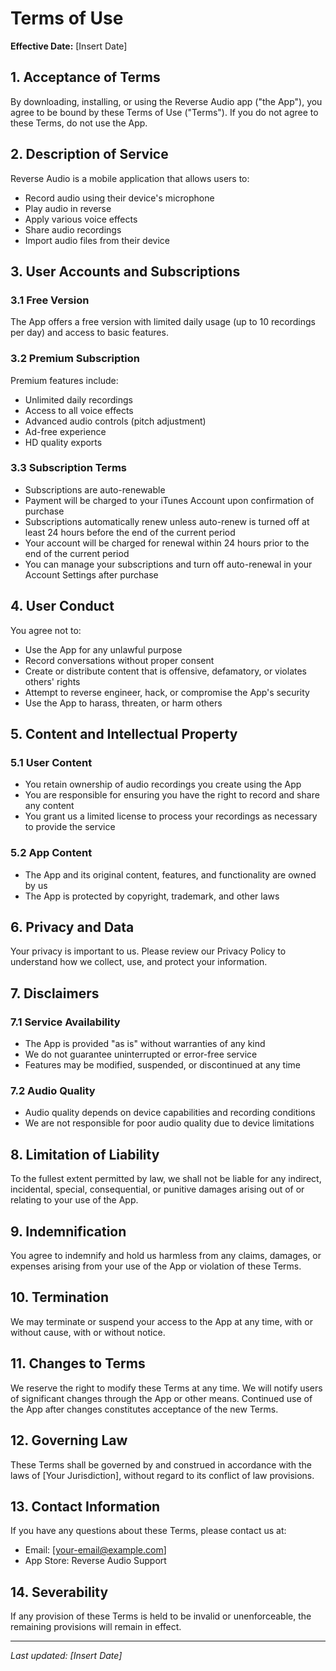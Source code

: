 # Terms of Use

**Effective Date:** [Insert Date]

## 1. Acceptance of Terms

By downloading, installing, or using the Reverse Audio app ("the App"), you agree to be bound by these Terms of Use ("Terms"). If you do not agree to these Terms, do not use the App.

## 2. Description of Service

Reverse Audio is a mobile application that allows users to:
- Record audio using their device's microphone
- Play audio in reverse
- Apply various voice effects
- Share audio recordings
- Import audio files from their device

## 3. User Accounts and Subscriptions

### 3.1 Free Version
The App offers a free version with limited daily usage (up to 10 recordings per day) and access to basic features.

### 3.2 Premium Subscription
Premium features include:
- Unlimited daily recordings
- Access to all voice effects
- Advanced audio controls (pitch adjustment)
- Ad-free experience
- HD quality exports

### 3.3 Subscription Terms
- Subscriptions are auto-renewable
- Payment will be charged to your iTunes Account upon confirmation of purchase
- Subscriptions automatically renew unless auto-renew is turned off at least 24 hours before the end of the current period
- Your account will be charged for renewal within 24 hours prior to the end of the current period
- You can manage your subscriptions and turn off auto-renewal in your Account Settings after purchase

## 4. User Conduct

You agree not to:
- Use the App for any unlawful purpose
- Record conversations without proper consent
- Create or distribute content that is offensive, defamatory, or violates others' rights
- Attempt to reverse engineer, hack, or compromise the App's security
- Use the App to harass, threaten, or harm others

## 5. Content and Intellectual Property

### 5.1 User Content
- You retain ownership of audio recordings you create using the App
- You are responsible for ensuring you have the right to record and share any content
- You grant us a limited license to process your recordings as necessary to provide the service

### 5.2 App Content
- The App and its original content, features, and functionality are owned by us
- The App is protected by copyright, trademark, and other laws

## 6. Privacy and Data

Your privacy is important to us. Please review our Privacy Policy to understand how we collect, use, and protect your information.

## 7. Disclaimers

### 7.1 Service Availability
- The App is provided "as is" without warranties of any kind
- We do not guarantee uninterrupted or error-free service
- Features may be modified, suspended, or discontinued at any time

### 7.2 Audio Quality
- Audio quality depends on device capabilities and recording conditions
- We are not responsible for poor audio quality due to device limitations

## 8. Limitation of Liability

To the fullest extent permitted by law, we shall not be liable for any indirect, incidental, special, consequential, or punitive damages arising out of or relating to your use of the App.

## 9. Indemnification

You agree to indemnify and hold us harmless from any claims, damages, or expenses arising from your use of the App or violation of these Terms.

## 10. Termination

We may terminate or suspend your access to the App at any time, with or without cause, with or without notice.

## 11. Changes to Terms

We reserve the right to modify these Terms at any time. We will notify users of significant changes through the App or other means. Continued use of the App after changes constitutes acceptance of the new Terms.

## 12. Governing Law

These Terms shall be governed by and construed in accordance with the laws of [Your Jurisdiction], without regard to its conflict of law provisions.

## 13. Contact Information

If you have any questions about these Terms, please contact us at:
- Email: [your-email@example.com]
- App Store: Reverse Audio Support

## 14. Severability

If any provision of these Terms is held to be invalid or unenforceable, the remaining provisions will remain in effect.

---

*Last updated: [Insert Date]*